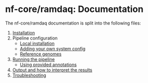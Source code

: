 # nf-core/ramdaq: Documentation

The nf-core/ramdaq documentation is split into the following files:

1. [Installation](https://nf-co.re/usage/installation)
2. Pipeline configuration
    * [Local installation](https://nf-co.re/usage/local_installation)
    * [Adding your own system config](https://nf-co.re/usage/adding_own_config)
    * [Reference genomes](https://nf-co.re/usage/reference_genomes)
3. [Running the pipeline](usage.md)
    * [Using provided annotations](docs/local_annotation.md)
4. [Output and how to interpret the results](output.md)
5. [Troubleshooting](https://nf-co.re/usage/troubleshooting)
